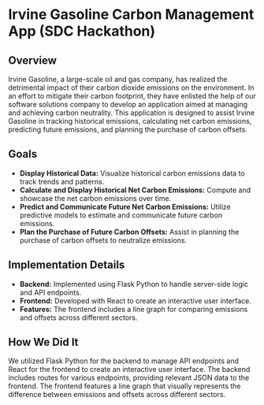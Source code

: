# Irvine Gasoline Carbon Management App (SDC Hackathon)

## Overview
Irvine Gasoline, a large-scale oil and gas company, has realized the detrimental impact of their carbon dioxide emissions on the environment. In an effort to mitigate their carbon footprint, they have enlisted the help of our software solutions company to develop an application aimed at managing and achieving carbon neutrality. This application is designed to assist Irvine Gasoline in tracking historical emissions, calculating net carbon emissions, predicting future emissions, and planning the purchase of carbon offsets.

## Goals
- **Display Historical Data:** Visualize historical carbon emissions data to track trends and patterns.
- **Calculate and Display Historical Net Carbon Emissions:** Compute and showcase the net carbon emissions over time.
- **Predict and Communicate Future Net Carbon Emissions:** Utilize predictive models to estimate and communicate future carbon emissions.
- **Plan the Purchase of Future Carbon Offsets:** Assist in planning the purchase of carbon offsets to neutralize emissions.

## Implementation Details
- **Backend:** Implemented using Flask Python to handle server-side logic and API endpoints.
- **Frontend:** Developed with React to create an interactive user interface.
- **Features:** The frontend includes a line graph for comparing emissions and offsets across different sectors.

## How We Did It
We utilized Flask Python for the backend to manage API endpoints and React for the frontend to create an interactive user interface. The backend includes routes for various endpoints, providing relevant JSON data to the frontend. The frontend features a line graph that visually represents the difference between emissions and offsets across different sectors.

